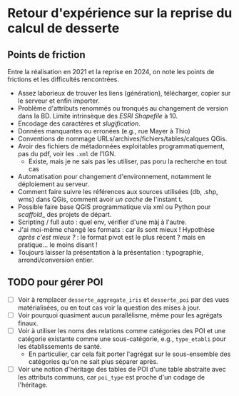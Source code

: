 # Retour d'expérience sur la reprise du calcul de desserte

## Points de friction

Entre la réalisation en 2021 et la reprise en 2024, on note les points de frictions et les difficultés rencontrées.

- Assez laborieux de trouver les liens (génération), télécharger, copier sur le serveur et enfin importer.
- Problème d'attributs renommés ou tronqués au changement de version dans la BD. Limite intrinsèque des _ESRI Shapefile_ à 10.
- Encodage des caractères et _slugification_.
- Données manquantes ou erronées (e.g., rue Mayer à Thio)
- Conventions de nommage URLs/archives/fichiers/tables/calques QGis.
- Avoir des fichiers de métadonnées exploitables programmatiquement, pas du pdf, voir les `.xml` de l'IGN.
  - Existe, mais je ne sais pas les utiliser, pas poru la recherche en tout cas
- Automatisation pour changement d'environnement, notamment le déploiement au serveur.
- Comment faire suivre les références aux sources utilisées (db, .shp, wms) dans QGis, comment avoir _un cache_ de l'instant t.
- Possible faire base QGIS programmatique via xml ou Python pour _scaffold__ des projets de départ.
- Scripting / full auto : quel env, vérifier d'une màj à l'autre.
- J'ai moi-même changé les formats : car ils sont mieux ! Hypothèse _après c'est mieux ?_ : le format pivot est le plus récent ? mais en pratique... le moins disant !
- Toujours laisser la présentation à la présentation : typographie, arrondi/conversion entier.

## TODO pour gérer POI

- [ ] Voir à remplacer `desserte_aggregate_iris` et `desserte_poi` par des vues matérialisées, ou en tout cas voir la question des mises à jour.
- [ ] Voir pourquoi quasiment aucun parallélisme, même pour les agrégats finaux.
- [ ] Voir à utiliser les noms des relations comme catégories des POI et une catégorie existante comme une sous-catégorie, e.g., `type_etabli` pour les établissements de santé.
  - En particulier, car cela fait porter l'agrégat sur le sous-ensemble des catégories qu'on ne sait plus séparer après.
- [ ] Voir une notion d'héritage des tables de POI d'une table abstraite avec les attributs communs, car `poi_type` est proche d'un codage de l'héritage.
